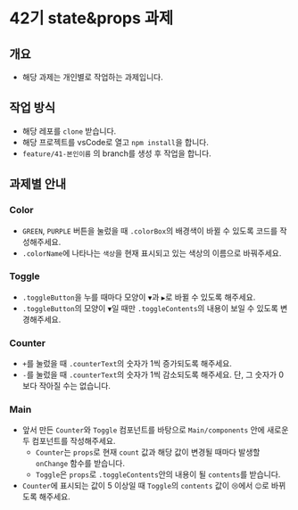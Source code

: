 # 42기 state&props 과제

## 개요

- 해당 과제는 개인별로 작업하는 과제입니다.

## 작업 방식

- 해당 레포를 `clone` 받습니다.
- 해당 프로젝트를 vsCode로 열고 `npm install`을 합니다.
- `feature/41-본인이름` 의 branch를 생성 후 작업을 합니다.

## 과제별 안내

### Color

- `GREEN`, `PURPLE` 버튼을 눌렀을 때 `.colorBox`의 배경색이 바뀔 수 있도록 코드를 작성해주세요.
- `.colorName`에 나타나는 `색상`을 현재 표시되고 있는 색상의 이름으로 바꿔주세요.

### Toggle

- `.toggleButton`을 누를 때마다 모양이 `▼`과 `▶`로 바뀔 수 있도록 해주세요.
- `.toggleButton`의 모양이 `▼`일 때만 `.toggleContents`의 내용이 보일 수 있도록 변경해주세요.

### Counter

- `+`를 눌렀을 때 `.counterText`의 숫자가 1씩 증가되도록 해주세요.
- `-`를 눌렀을 때 `.counterText`의 숫자가 1씩 감소되도록 해주세요. 단, 그 숫자가 0보다 작아질 수는 없습니다.

### Main

- 앞서 만든 `Counter`와 `Toggle` 컴포넌트를 바탕으로 `Main/components` 안에 새로운 두 컴포넌트를 작성해주세요.
  - `Counter`는 `props`로 현재 `count` 값과 해당 값이 변경될 때마다 발생할 `onChange` 함수를 받습니다.
  - `Toggle`은 `props`로 `.toggleContents`안의 내용이 될 `contents`를 받습니다.
- `Counter`에 표시되는 값이 5 이상일 때 `Toggle`의 `contents` 값이 `😢`에서 `😊`로 바뀌도록 해주세요.
